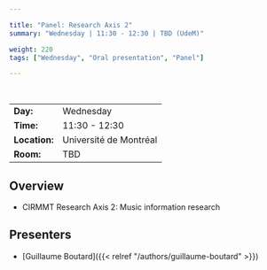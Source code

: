 ```yaml
---

title: "Panel: Research Axis 2"
summary: "Wednesday | 11:30 - 12:30 | TBD (UdeM)"

weight: 220
tags: ["Wednesday", "Oral presentation", "Panel"]

---
```


<br>

| | |
| - | - |
| **Day:** | Wednesday |
| **Time:** | 11:30 - 12:30 |
| **Location:** | Université de Montréal |
| **Room:** | TBD |

## Overview

- CIRMMT Research Axis 2: Music information research

## Presenters

- [Guillaume Boutard]({{< relref "/authors/guillaume-boutard" >}})